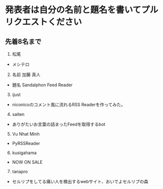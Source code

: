 # 発表者は自分の名前と題名を書いてプルリクエストください
## 先着8名まで

1. 松尾
  - メシテロ
2. 名前 加藤 真人
  - 題名 Sandalphon Feed Reader
3. ijust
  - niconicoのコメント風に流れるRSS Readerを作ってみた。
4. saiten
  - ありがたいお言葉の詰まったFeedを取得するbot
5. Vu Nhat Minh
  - PyRSSReader
6. kusigahama
  - NOW ON SALE
7. tanapro
  - セルリプをしてる痛い人を検出するwebサイト、おいでよセルリプの森